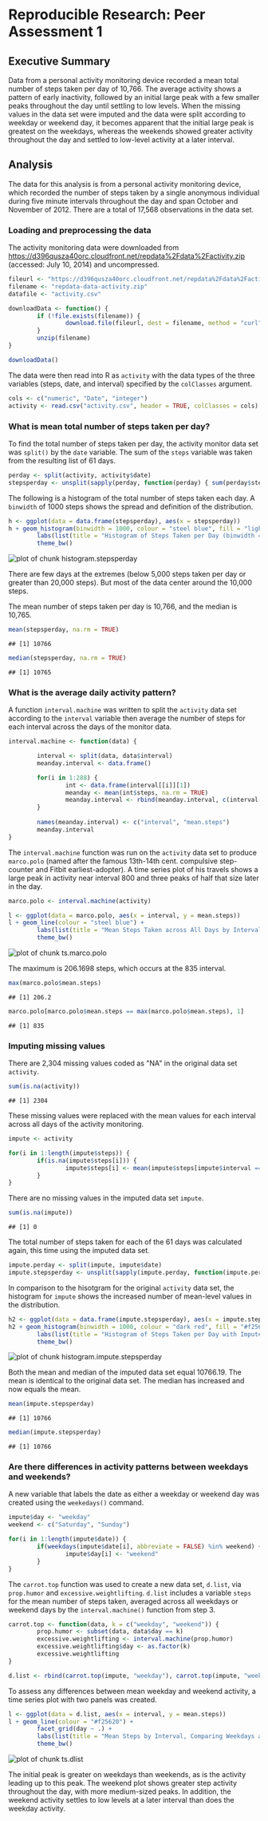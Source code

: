 # Reproducible Research: Peer Assessment 1

## Executive Summary

Data from a personal activity monitoring device recorded a mean total number of steps taken per day of 10,766. The average activity shows a pattern of early inactivity, followed by an initial large peak with a few smaller peaks throughout the day until settling to low levels. When the missing values in the data set were imputed and the data were split according to weekday or weekend day, it becomes apparent that the initial large peak is greatest on the weekdays, whereas the weekends showed greater activity throughout the day and settled to low-level activity at a later interval.

## Analysis



The data for this analysis is from a personal activity monitoring device, which recorded the number of steps taken by a single anonymous individual during five minute intervals throughout the day and span October and November of 2012. There are a total of 17,568 observations in the data set.

### Loading and preprocessing the data

The activity monitoring data were downloaded from <https://d396qusza40orc.cloudfront.net/repdata%2Fdata%2Factivity.zip> (accessed: July 10, 2014) and uncompressed.


```r
fileurl <- "https://d396qusza40orc.cloudfront.net/repdata%2Fdata%2Factivity.zip"
filename <- "repdata-data-activity.zip"
datafile <- "activity.csv"

downloadData <- function() {
        if (!file.exists(filename)) {
                download.file(fileurl, dest = filename, method = "curl")
        }
        unzip(filename)
}

downloadData()
```

The data were then read into R as `activity` with the data types of the three variables (steps, date, and interval) specified by the `colClasses` argument.


```r
cols <- c("numeric", "Date", "integer")
activity <- read.csv("activity.csv", header = TRUE, colClasses = cols)
```

### What is mean total number of steps taken per day?

To find the total number of steps taken per day, the activity monitor data set was `split()` by the `date` variable. The sum of the `steps` variable was taken from the resulting list of 61 days.


```r
perday <- split(activity, activity$date)
stepsperday <- unsplit(sapply(perday, function(perday) { sum(perday$steps) }), names(perday))
```

The following is a histogram of the total number of steps taken each day. A `binwidth` of 1000 steps shows the spread and definition of the distribution.


```r
h <- ggplot(data = data.frame(stepsperday), aes(x = stepsperday))
h + geom_histogram(binwidth = 1000, colour = "steel blue", fill = "light blue") + 
        labs(list(title = "Histogram of Steps Taken per Day (binwidth = 1000)", x = "Steps", y = "Count")) + 
        theme_bw()
```

![plot of chunk histogram.stepsperday](./PA1_template_files/figure-html/histogram.stepsperday.png) 

There are few days at the extremes (below 5,000 steps taken per day or greater than 20,000 steps). But most of the data center around the 10,000 steps. 

The mean number of steps taken per day is 10,766, and the median is 10,765.


```r
mean(stepsperday, na.rm = TRUE)
```

```
## [1] 10766
```


```r
median(stepsperday, na.rm = TRUE)
```

```
## [1] 10765
```

### What is the average daily activity pattern?

A function `interval.machine` was written to split the `activity` data set according to the `interval` variable then average the number of steps for each interval across the days of the monitor data.


```r
interval.machine <- function(data) {

        interval <- split(data, data$interval)
        meanday.interval <- data.frame()

        for(i in 1:288) {
                int <- data.frame(interval[[i]][1])
                meanday <- mean(int$steps, na.rm = TRUE)
                meanday.interval <- rbind(meanday.interval, c(interval[[i]][1, 3], meanday))
        }
        
        names(meanday.interval) <- c("interval", "mean.steps")
        meanday.interval
}
```

The `interval.machine` function was run on the `activity` data set to produce `marco.polo` (named after the famous 13th-14th cent. compulsive step-counter and Fitbit earliest-adopter). A time series plot of his travels shows a large peak in activity near interval 800 and three peaks of half that size later in the day.


```r
marco.polo <- interval.machine(activity)

l <- ggplot(data = marco.polo, aes(x = interval, y = mean.steps))
l + geom_line(colour = "steel blue") + 
        labs(list(title = "Mean Steps Taken across All Days by Interval", x = "Interval", y = "Mean Steps")) + 
        theme_bw()
```

![plot of chunk ts.marco.polo](./PA1_template_files/figure-html/ts.marco.polo.png) 

The maximum is 206.1698 steps, which occurs at the 835 interval.


```r
max(marco.polo$mean.steps)
```

```
## [1] 206.2
```

```r
marco.polo[marco.polo$mean.steps == max(marco.polo$mean.steps), 1]
```

```
## [1] 835
```

### Imputing missing values

There are 2,304 missing values coded as "NA" in the original data set `activity`.


```r
sum(is.na(activity))
```

```
## [1] 2304
```

These missing values were replaced with the mean values for each interval across all days of the activity monitoring.


```r
impute <- activity

for(i in 1:length(impute$steps)) {
        if(is.na(impute$steps[i])) {
                impute$steps[i] <- mean(impute$steps[impute$interval == impute$interval[i]], na.rm = TRUE)
        }        
}
```

There are no missing values in the imputed data set `impute`.


```r
sum(is.na(impute))
```

```
## [1] 0
```

The total number of steps taken for each of the 61 days was calculated again, this time using the imputed data set.


```r
impute.perday <- split(impute, impute$date)
impute.stepsperday <- unsplit(sapply(impute.perday, function(impute.perday) { sum(impute.perday$steps) }), names(impute.perday))
```

In comparison to the hisotgram for the original `activity` data set, the histogram for `impute` shows the increased number of mean-level values in the distribution.


```r
h2 <- ggplot(data = data.frame(impute.stepsperday), aes(x = impute.stepsperday))
h2 + geom_histogram(binwidth = 1000, colour = "dark red", fill = "#f25620") + 
        labs(list(title = "Histogram of Steps Taken per Day with Imputed Values (binwidth = 1000)", x = "Steps", y = "Count")) + 
        theme_bw()
```

![plot of chunk histogram.impute.stepsperday](./PA1_template_files/figure-html/histogram.impute.stepsperday.png) 

Both the mean and median of the imputed data set equal 10766.19. The mean is identical to the original data set. The median has increased and now equals the mean.


```r
mean(impute.stepsperday)
```

```
## [1] 10766
```

```r
median(impute.stepsperday)
```

```
## [1] 10766
```

### Are there differences in activity patterns between weekdays and weekends?

A new variable that labels the date as either a weekday or weekend day was created using the `weekedays()` command.


```r
impute$day <- "weekday"
weekend <- c("Saturday", "Sunday")

for(i in 1:length(impute$date)) {
        if(weekdays(impute$date[i], abbreviate = FALSE) %in% weekend) {
                impute$day[i] <- "weekend"
        }
}
```

The `carrot.top` function was used to create a new data set, `d.list`, via `prop.humor` and `excessive.weightlifting`. `d.list` includes a variable `steps` for the mean number of steps taken, averaged across all weekdays or weekend days by the `interval.machine()` function from step 3.


```r
carrot.top <- function(data, k = c("weekday", "weekend")) {
        prop.humor <- subset(data, data$day == k)
        excessive.weightlifting <- interval.machine(prop.humor)
        excessive.weightlifting$day <- as.factor(k)
        excessive.weightlifting
}

d.list <- rbind(carrot.top(impute, "weekday"), carrot.top(impute, "weekend"))
```

To assess any differences between mean weekday and weekend activity, a time series plot with two panels was created.


```r
l <- ggplot(data = d.list, aes(x = interval, y = mean.steps))
l + geom_line(colour = "#f25620") + 
        facet_grid(day ~ .) +
        labs(list(title = "Mean Steps by Interval, Comparing Weekdays and Weekend Days", x = "Interval", y = "Mean Steps")) + 
        theme_bw()
```

![plot of chunk ts.dlist](./PA1_template_files/figure-html/ts.dlist.png) 

The initial peak is greater on weekdays than weekends, as is the activity leading up to this peak. The weekend plot shows greater step activity throughout the day, with more medium-sized peaks. In addition, the weekend activity settles to low levels at a later interval than does the weekday activity.

